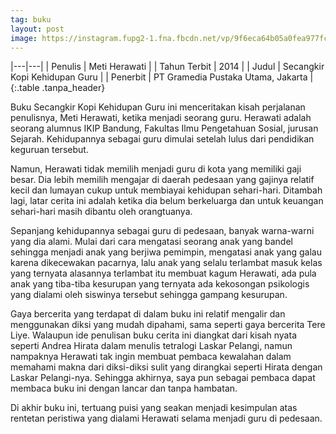 ```yaml
---
tag: buku
layout: post
image: https://instagram.fupg2-1.fna.fbcdn.net/vp/9f6eca64b05a0fea977fc851df8ffbb7/5CF5D256/t51.2885-15/e35/50770449_408375943064873_7246599513519481314_n.jpg?_nc_ht=instagram.fupg2-1.fna.fbcdn.net&_nc_cat=105
---
```


|---|---|
| Penulis | Meti Herawati |
| Tahun Terbit | 2014 |
| Judul | Secangkir Kopi Kehidupan Guru |
| Penerbit | PT Gramedia Pustaka Utama, Jakarta |
{:.table .tanpa_header}


Buku Secangkir Kopi Kehidupan Guru ini menceritakan kisah perjalanan penulisnya, Meti Herawati, ketika menjadi seorang guru. Herawati adalah seorang alumnus IKIP Bandung, Fakultas Ilmu Pengetahuan Sosial, jurusan Sejarah. Kehidupannya sebagai guru dimulai setelah lulus dari pendidikan keguruan tersebut.

Namun, Herawati tidak memilih menjadi guru di kota yang memiliki gaji besar. Dia lebih memilih mengajar di daerah pedesaan yang gajinya relatif kecil dan lumayan cukup untuk membiayai kehidupan sehari-hari. Ditambah lagi, latar cerita ini adalah ketika dia belum berkeluarga dan untuk keuangan sehari-hari masih dibantu oleh orangtuanya.

Sepanjang kehidupannya sebagai guru di pedesaan, banyak warna-warni yang dia alami. Mulai dari cara mengatasi seorang anak yang bandel sehingga menjadi anak yang berjiwa pemimpin, mengatasi anak yang galau karena dikecewakan pacarnya, lalu anak yang selalu terlambat masuk kelas yang ternyata alasannya terlambat itu membuat kagum Herawati, ada pula anak yang tiba-tiba kesurupan yang ternyata ada kekosongan psikologis yang dialami oleh siswinya tersebut sehingga gampang kesurupan.

Gaya bercerita yang terdapat di dalam buku ini relatif mengalir dan menggunakan diksi yang mudah dipahami, sama seperti gaya bercerita Tere Liye. Walaupun ide penulisan buku cerita ini diangkat dari kisah nyata seperti Andrea Hirata dalam menulis tetralogi Laskar Pelangi, namun nampaknya Herawati tak ingin membuat pembaca kewalahan dalam memahami makna dari diksi-diksi sulit yang dirangkai seperti Hirata dengan Laskar Pelangi-nya. Sehingga akhirnya, saya pun sebagai pembaca dapat membaca buku ini dengan lancar dan tanpa hambatan.

Di akhir buku ini, tertuang puisi yang seakan menjadi kesimpulan atas rentetan peristiwa yang dialami Herawati selama menjadi guru di pedesaan.